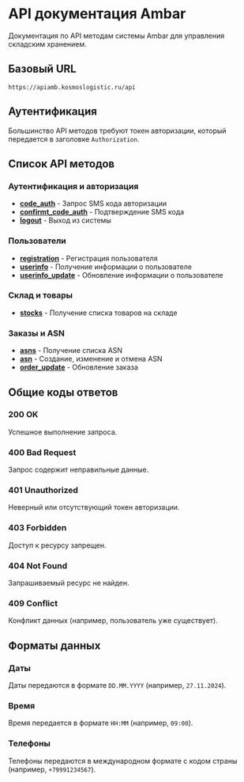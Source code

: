 # API документация Ambar

Документация по API методам системы Ambar для управления складским хранением.

## Базовый URL

```
https://apiamb.kosmoslogistic.ru/api
```

## Аутентификация

Большинство API методов требуют токен авторизации, который передается в заголовке `Authorization`.

## Список API методов

### Аутентификация и авторизация

- **[code_auth](code_auth.md)** - Запрос SMS кода авторизации
- **[confirmt_code_auth](confirmt_code_auth.md)** - Подтверждение SMS кода
- **[logout](logout.md)** - Выход из системы

### Пользователи

- **[registration](registration.md)** - Регистрация пользователя
- **[userinfo](userinfo.md)** - Получение информации о пользователе
- **[userinfo_update](userinfo_update.md)** - Обновление информации о пользователе

### Склад и товары

- **[stocks](stocks.md)** - Получение списка товаров на складе

### Заказы и ASN

- **[asns](asns.md)** - Получение списка ASN
- **[asn](asn.md)** - Создание, изменение и отмена ASN
- **[order_update](order_update.md)** - Обновление заказа

## Общие коды ответов

### 200 OK
Успешное выполнение запроса.

### 400 Bad Request
Запрос содержит неправильные данные.

### 401 Unauthorized
Неверный или отсутствующий токен авторизации.

### 403 Forbidden
Доступ к ресурсу запрещен.

### 404 Not Found
Запрашиваемый ресурс не найден.

### 409 Conflict
Конфликт данных (например, пользователь уже существует).

## Форматы данных

### Даты
Даты передаются в формате `DD.MM.YYYY` (например, `27.11.2024`).

### Время
Время передается в формате `HH:MM` (например, `09:00`).

### Телефоны
Телефоны передаются в международном формате с кодом страны (например, `+79991234567`).
